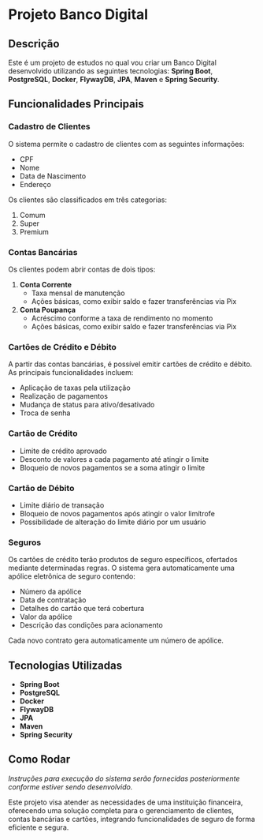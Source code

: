 # **Projeto Banco Digital**

## **Descrição**

Este é um projeto de estudos no qual vou criar um Banco Digital desenvolvido utilizando as seguintes tecnologias: **Spring Boot**, **PostgreSQL**, **Docker**, **FlywayDB**, **JPA**, **Maven** e **Spring Security**.

## **Funcionalidades Principais**

### **Cadastro de Clientes**

O sistema permite o cadastro de clientes com as seguintes informações:

- CPF
- Nome
- Data de Nascimento
- Endereço

Os clientes são classificados em três categorias:

1. Comum
2. Super
3. Premium

### **Contas Bancárias**

Os clientes podem abrir contas de dois tipos:

1. **Conta Corrente**
    - Taxa mensal de manutenção
    - Ações básicas, como exibir saldo e fazer transferências via Pix
2. **Conta Poupança**
    - Acréscimo conforme a taxa de rendimento no momento
    - Ações básicas, como exibir saldo e fazer transferências via Pix

### **Cartões de Crédito e Débito**

A partir das contas bancárias, é possível emitir cartões de crédito e débito. As principais funcionalidades incluem:

- Aplicação de taxas pela utilização
- Realização de pagamentos
- Mudança de status para ativo/desativado
- Troca de senha

### Cartão de Crédito

- Limite de crédito aprovado
- Desconto de valores a cada pagamento até atingir o limite
- Bloqueio de novos pagamentos se a soma atingir o limite

### Cartão de Débito

- Limite diário de transação
- Bloqueio de novos pagamentos após atingir o valor limítrofe
- Possibilidade de alteração do limite diário por um usuário

### **Seguros**

Os cartões de crédito terão produtos de seguro específicos, ofertados mediante determinadas regras. O sistema gera automaticamente uma apólice eletrônica de seguro contendo:

- Número da apólice
- Data de contratação
- Detalhes do cartão que terá cobertura
- Valor da apólice
- Descrição das condições para acionamento

Cada novo contrato gera automaticamente um número de apólice.

## **Tecnologias Utilizadas**

- **Spring Boot**
- **PostgreSQL**
- **Docker**
- **FlywayDB**
- **JPA**
- **Maven**
- **Spring Security**

## **Como Rodar**

*Instruções para execução do sistema serão fornecidas posteriormente conforme estiver sendo desenvolvido.*

Este projeto visa atender as necessidades de uma instituição financeira, oferecendo uma solução completa para o gerenciamento de clientes, contas bancárias e cartões, integrando funcionalidades de seguro de forma eficiente e segura.